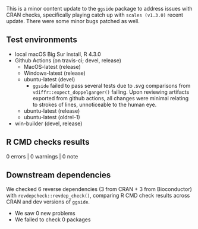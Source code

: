 This is a minor content update to the `ggside` package to address issues with CRAN checks, specifically playing catch up with `scales (v1.3.0)` recent update. There were some minor bugs patched as well.

## Test environments
* local macOS Big Sur install, R 4.3.0
* Github Actions (on travis-ci; devel, release)
  * MacOS-latest (release)
  * Windows-latest (release)
  * ubuntu-latest (devel)
    * `ggside` failed to pass several tests due to .svg comparisons from `vdiffr::expect_doppelganger()` failing. Upon reviewing artifacts exported from github actions, all changes were minimal relating to strokes of lines, unnoticeable to the human eye.
  * ubuntu-latest (release)
  * ubuntu-latest (oldrel-1)
* win-builder (devel, release)


## R CMD checks results

0 errors | 0 warnings | 0 note

## Downstream dependencies

We checked 6 reverse dependencies (3 from CRAN + 3 from Bioconductor) with `revdepcheck::revdep_check()`, comparing R CMD check results across CRAN and dev versions of `ggside`.

 * We saw 0 new problems
 * We failed to check 0 packages
